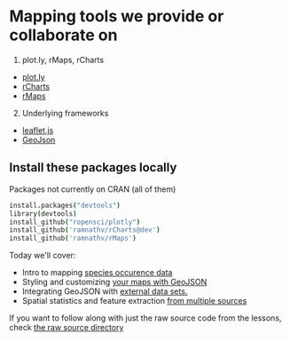 
# Mapping tools we provide or collaborate on

1. plot.ly, rMaps, rCharts

* [plot.ly](http://github.com/ropensci/plotly)
* [rCharts](http:/rcharts.io)
* [rMaps](http://rmaps.github.io/)

2. Underlying frameworks

* [leaflet.js](http://leafletjs.com/)
* [GeoJson](http://geojson.org/)


## Install these packages locally


Packages not currently on CRAN (all of them)

```coffee
install.packages("devtools")
library(devtools)
install_github("ropensci/plotly")
install_github('ramnathv/rCharts@dev')
install_github('ramnathv/rMaps')

```
Today we'll cover:

* Intro to mapping [species occurence data](https://github.com/ropensci/workshops-unc-2014-02/blob/master/02-mapping/1_Basic_mapping.md)
* Styling and customizing [your maps with GeoJSON](https://github.com/ropensci/workshops-unc-2014-02/blob/master/02-mapping/1_Basic_mapping.md)
* Integrating GeoJSON with [external data sets.](https://github.com/ropensci/workshops-unc-2014-02/blob/master/02-mapping/3_more_geojson.md)
* Spatial statistics and feature extraction [from multiple sources](https://github.com/ropensci/workshops-unc-2014-02/blob/master/02-mapping/4_spatial_stats.md)


If you want to follow along with just the raw source code from the lessons, check [the raw source directory](https://github.com/ropensci/workshops-unc-2014-02/tree/master/02-mapping/rawSource)


